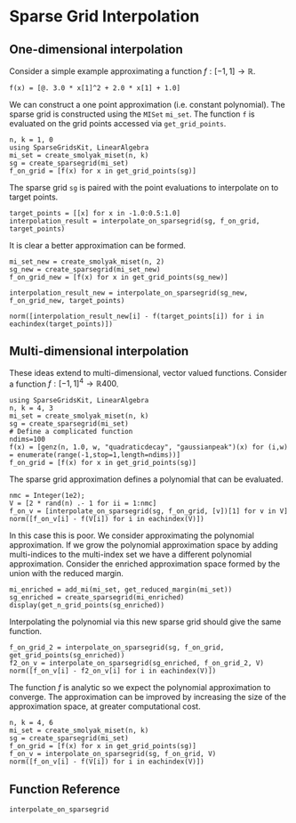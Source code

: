 # Sparse Grid Interpolation
## One-dimensional interpolation
Consider a simple example approximating a function $f:[-1,1]\to\mathbb{R}$.
```@example interp1
f(x) = [@. 3.0 * x[1]^2 + 2.0 * x[1] + 1.0]
```
We can construct a one point approximation (i.e. constant polynomial).
The sparse grid is constructed using the `MISet` `mi_set`.
The function `f` is evaluated on the grid points accessed via `get_grid_points`.
```@example interp1
n, k = 1, 0
using SparseGridsKit, LinearAlgebra
mi_set = create_smolyak_miset(n, k)
sg = create_sparsegrid(mi_set)
f_on_grid = [f(x) for x in get_grid_points(sg)]
```
The sparse grid `sg` is paired with the point evaluations to interpolate on to target points.
```@example interp1
target_points = [[x] for x in -1.0:0.5:1.0]
interpolation_result = interpolate_on_sparsegrid(sg, f_on_grid, target_points)
```
It is clear a better approximation can be formed.
```@example interp1
mi_set_new = create_smolyak_miset(n, 2)
sg_new = create_sparsegrid(mi_set_new)
f_on_grid_new = [f(x) for x in get_grid_points(sg_new)]

interpolation_result_new = interpolate_on_sparsegrid(sg_new, f_on_grid_new, target_points)

norm([interpolation_result_new[i] - f(target_points[i]) for i in eachindex(target_points)])
```
## Multi-dimensional interpolation
These ideas extend to multi-dimensional, vector valued functions.
Consider a function $f:[-1,1]^4 \to \mathbb{R}{400}$.
```@example interp4
using SparseGridsKit, LinearAlgebra
n, k = 4, 3
mi_set = create_smolyak_miset(n, k)
sg = create_sparsegrid(mi_set)
# Define a complicated function
ndims=100
f(x) = [genz(n, 1.0, w, "quadraticdecay", "gaussianpeak")(x) for (i,w) = enumerate(range(-1,stop=1,length=ndims))]
f_on_grid = [f(x) for x in get_grid_points(sg)]
```
The sparse grid approximation defines a polynomial that can be evaluated.
```@example interp4
nmc = Integer(1e2);
V = [2 * rand(n) .- 1 for ii = 1:nmc]
f_on_v = [interpolate_on_sparsegrid(sg, f_on_grid, [v])[1] for v in V]
norm([f_on_v[i] - f(V[i]) for i in eachindex(V)])
```
In this case this is poor.
We consider approximating the polynomial approximation.
If we grow the polynomial approximation space by adding multi-indices to the multi-index set we have a different polynomial approximation.
Consider the enriched approximation space formed by the union with the reduced margin.
```@example interp4
mi_enriched = add_mi(mi_set, get_reduced_margin(mi_set))
sg_enriched = create_sparsegrid(mi_enriched)
display(get_n_grid_points(sg_enriched))
```
Interpolating the polynomial via this new sparse grid should give the same function.
```@example interp4
f_on_grid_2 = interpolate_on_sparsegrid(sg, f_on_grid, get_grid_points(sg_enriched))
f2_on_v = interpolate_on_sparsegrid(sg_enriched, f_on_grid_2, V)
norm([f_on_v[i] - f2_on_v[i] for i in eachindex(V)])
```

The function $f$ is analytic so we expect the polynomial approximation to converge.
The approximation can be improved by increasing the size of the approximation space, at greater computational cost.
```@example interp4
n, k = 4, 6
mi_set = create_smolyak_miset(n, k)
sg = create_sparsegrid(mi_set)
f_on_grid = [f(x) for x in get_grid_points(sg)]
f_on_v = interpolate_on_sparsegrid(sg, f_on_grid, V)
norm([f_on_v[i] - f(V[i]) for i in eachindex(V)])
```
## Function Reference
```@docs
interpolate_on_sparsegrid
```
